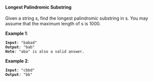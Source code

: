 #### Longest Palindromic Substring

Given a string s, find the longest palindromic substring in s. You may assume
that the maximum length of s is 1000.

**Example 1**:
<pre><code><b>Input</b>: "babad"
<b>Output</b>: "bab"
<b>Note</b>: "aba" is also a valid answer.
</code></pre>

**Example 2**:
<pre><code><b>Input</b>: "cbbd"
<b>Output</b>: "bb"
</code></pre>
